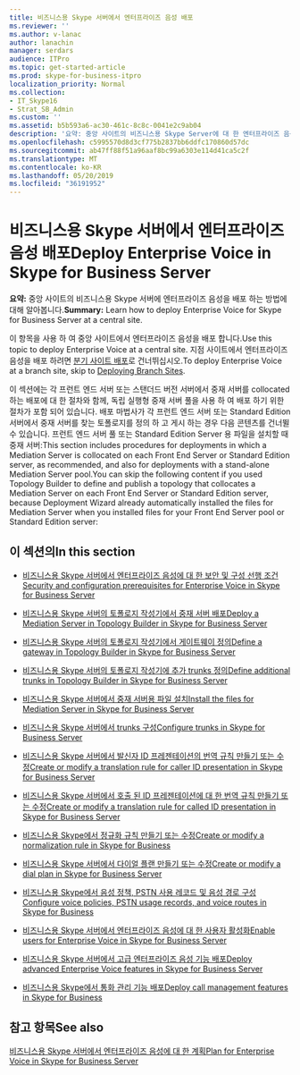 ```yaml
---
title: 비즈니스용 Skype 서버에서 엔터프라이즈 음성 배포
ms.reviewer: ''
ms.author: v-lanac
author: lanachin
manager: serdars
audience: ITPro
ms.topic: get-started-article
ms.prod: skype-for-business-itpro
localization_priority: Normal
ms.collection:
- IT_Skype16
- Strat_SB_Admin
ms.custom: ''
ms.assetid: b5b593a6-ac30-461c-8c8c-0041e2c9ab04
description: '요약: 중앙 사이트의 비즈니스용 Skype Server에 대 한 엔터프라이즈 음성을 배포 하는 방법을 알아봅니다.'
ms.openlocfilehash: c5995570d8d3cf775b2837bb6ddfc170860d57dc
ms.sourcegitcommit: ab47ff88f51a96aaf8bc99a6303e114d41ca5c2f
ms.translationtype: MT
ms.contentlocale: ko-KR
ms.lasthandoff: 05/20/2019
ms.locfileid: "36191952"
---
```

# <a name="deploy-enterprise-voice-in-skype-for-business-server"></a><span data-ttu-id="9ce76-103">비즈니스용 Skype 서버에서 엔터프라이즈 음성 배포</span><span class="sxs-lookup"><span data-stu-id="9ce76-103">Deploy Enterprise Voice in Skype for Business Server</span></span>

<span data-ttu-id="9ce76-104">**요약:** 중앙 사이트의 비즈니스용 Skype 서버에 엔터프라이즈 음성을 배포 하는 방법에 대해 알아봅니다.</span><span class="sxs-lookup"><span data-stu-id="9ce76-104">**Summary:** Learn how to deploy Enterprise Voice for Skype for Business Server at a central site.</span></span>

<span data-ttu-id="9ce76-105">이 항목을 사용 하 여 중앙 사이트에서 엔터프라이즈 음성을 배포 합니다.</span><span class="sxs-lookup"><span data-stu-id="9ce76-105">Use this topic to deploy Enterprise Voice at a central site.</span></span> <span data-ttu-id="9ce76-106">지점 사이트에서 엔터프라이즈 음성을 배포 하려면 [분기 사이트 배포](https://technet.microsoft.com/library/1475dee0-66ae-4ee5-b6f1-7409b4bbff45.aspx)로 건너뛰십시오.</span><span class="sxs-lookup"><span data-stu-id="9ce76-106">To deploy Enterprise Voice at a branch site, skip to [Deploying Branch Sites](https://technet.microsoft.com/library/1475dee0-66ae-4ee5-b6f1-7409b4bbff45.aspx).</span></span>

<span data-ttu-id="9ce76-107">이 섹션에는 각 프런트 엔드 서버 또는 스탠더드 버전 서버에서 중재 서버를 collocated 하는 배포에 대 한 절차와 함께, 독립 실행형 중재 서버 풀을 사용 하 여 배포 하기 위한 절차가 포함 되어 있습니다. 배포 마법사가 각 프런트 엔드 서버 또는 Standard Edition 서버에서 중재 서버를 찾는 토폴로지를 정의 하 고 게시 하는 경우 다음 콘텐츠를 건너뛸 수 있습니다. 프런트 엔드 서버 풀 또는 Standard Edition Server 용 파일을 설치할 때 중재 서버:</span><span class="sxs-lookup"><span data-stu-id="9ce76-107">This section includes procedures for deployments in which a Mediation Server is collocated on each Front End Server or Standard Edition server, as recommended, and also for deployments with a stand-alone Mediation Server pool.You can skip the following content if you used Topology Builder to define and publish a topology that collocates a Mediation Server on each Front End Server or Standard Edition server, because Deployment Wizard already automatically installed the files for Mediation Server when you installed files for your Front End Server pool or Standard Edition server:</span></span>
## <a name="in-this-section"></a><span data-ttu-id="9ce76-108">이 섹션의</span><span class="sxs-lookup"><span data-stu-id="9ce76-108">In this section</span></span>

- [<span data-ttu-id="9ce76-109">비즈니스용 Skype 서버에서 엔터프라이즈 음성에 대 한 보안 및 구성 선행 조건</span><span class="sxs-lookup"><span data-stu-id="9ce76-109">Security and configuration prerequisites for Enterprise Voice in Skype for Business Server</span></span>](enterprise-voice-security.md)

- [<span data-ttu-id="9ce76-110">비즈니스용 Skype 서버의 토폴로지 작성기에서 중재 서버 배포</span><span class="sxs-lookup"><span data-stu-id="9ce76-110">Deploy a Mediation Server in Topology Builder in Skype for Business Server</span></span>](deploy-a-mediation-server.md)

- [<span data-ttu-id="9ce76-111">비즈니스용 Skype 서버의 토폴로지 작성기에서 게이트웨이 정의</span><span class="sxs-lookup"><span data-stu-id="9ce76-111">Define a gateway in Topology Builder in Skype for Business Server</span></span>](define-a-gateway.md)

- [<span data-ttu-id="9ce76-112">비즈니스용 Skype 서버의 토폴로지 작성기에 추가 trunks 정의</span><span class="sxs-lookup"><span data-stu-id="9ce76-112">Define additional trunks in Topology Builder in Skype for Business Server</span></span>](define-additional-trunks.md)

- [<span data-ttu-id="9ce76-113">비즈니스용 Skype 서버에서 중재 서버용 파일 설치</span><span class="sxs-lookup"><span data-stu-id="9ce76-113">Install the files for Mediation Server in Skype for Business Server</span></span>](install-mediation-server.md)

- [<span data-ttu-id="9ce76-114">비즈니스용 Skype 서버에서 trunks 구성</span><span class="sxs-lookup"><span data-stu-id="9ce76-114">Configure trunks in Skype for Business Server</span></span>](configure-trunks.md)

- [<span data-ttu-id="9ce76-115">비즈니스용 Skype 서버에서 발신자 ID 프레젠테이션의 번역 규칙 만들기 또는 수정</span><span class="sxs-lookup"><span data-stu-id="9ce76-115">Create or modify a translation rule for caller ID presentation in Skype for Business Server</span></span>](caller-id-presentation-rules.md)

- [<span data-ttu-id="9ce76-116">비즈니스용 Skype 서버에서 호출 된 ID 프레젠테이션에 대 한 번역 규칙 만들기 또는 수정</span><span class="sxs-lookup"><span data-stu-id="9ce76-116">Create or modify a translation rule for called ID presentation in Skype for Business Server</span></span>](called-id-presentation-rules.md)

- [<span data-ttu-id="9ce76-117">비즈니스용 Skype에서 정규화 규칙 만들기 또는 수정</span><span class="sxs-lookup"><span data-stu-id="9ce76-117">Create or modify a normalization rule in Skype for Business</span></span>](normalization-rules.md)

- [<span data-ttu-id="9ce76-118">비즈니스용 Skype 서버에서 다이얼 플랜 만들기 또는 수정</span><span class="sxs-lookup"><span data-stu-id="9ce76-118">Create or modify a dial plan in Skype for Business Server</span></span>](dial-plans.md)

- [<span data-ttu-id="9ce76-119">비즈니스용 Skype에서 음성 정책, PSTN 사용 레코드 및 음성 경로 구성</span><span class="sxs-lookup"><span data-stu-id="9ce76-119">Configure voice policies, PSTN usage records, and voice routes in Skype for Business</span></span>](voice-and-pstn.md)

- [<span data-ttu-id="9ce76-120">비즈니스용 Skype 서버에서 엔터프라이즈 음성에 대 한 사용자 활성화</span><span class="sxs-lookup"><span data-stu-id="9ce76-120">Enable users for Enterprise Voice in Skype for Business Server</span></span>](enable-users-for-enterprise-voice.md)

- [<span data-ttu-id="9ce76-121">비즈니스용 Skype 서버에서 고급 엔터프라이즈 음성 기능 배포</span><span class="sxs-lookup"><span data-stu-id="9ce76-121">Deploy advanced Enterprise Voice features in Skype for Business Server</span></span>](deploy-advanced-enterprise-voice-features.md)

- [<span data-ttu-id="9ce76-122">비즈니스용 Skype에서 통화 관리 기능 배포</span><span class="sxs-lookup"><span data-stu-id="9ce76-122">Deploy call management features in Skype for Business</span></span>](deploy-call-management-features.md)

## <a name="see-also"></a><span data-ttu-id="9ce76-123">참고 항목</span><span class="sxs-lookup"><span data-stu-id="9ce76-123">See also</span></span>

[<span data-ttu-id="9ce76-124">비즈니스용 Skype 서버에서 엔터프라이즈 음성에 대 한 계획</span><span class="sxs-lookup"><span data-stu-id="9ce76-124">Plan for Enterprise Voice in Skype for Business Server</span></span>](../../plan-your-deployment/enterprise-voice-solution/enterprise-voice.md)

